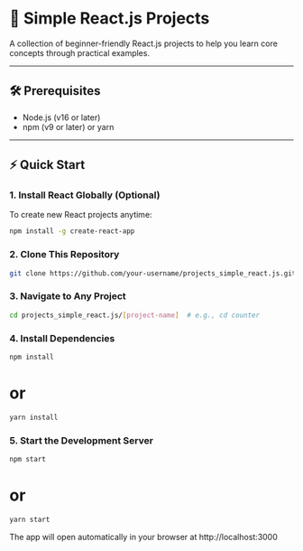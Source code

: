 # 🚀 Simple React.js Projects  

A collection of beginner-friendly React.js projects to help you learn core concepts through practical examples.  

---

## 🛠️ Prerequisites  
- Node.js (v16 or later)  
- npm (v9 or later) or yarn  

---

## ⚡ Quick Start  

### 1. Install React Globally (Optional)  
To create new React projects anytime:  
```bash
npm install -g create-react-app
```

### 2. Clone This Repository
```bash
git clone https://github.com/your-username/projects_simple_react.js.git
```

### 3. Navigate to Any Project
```bash
cd projects_simple_react.js/[project-name]  # e.g., cd counter
```

### 4. Install Dependencies
```bash
npm install
```
# or
```bash
yarn install
```

### 5. Start the Development Server
```bash
npm start
```
# or
```bash
yarn start
```

The app will open automatically in your browser at http://localhost:3000
